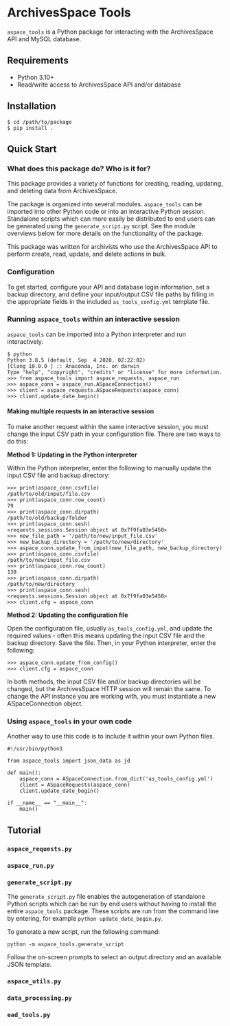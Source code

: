 # ArchivesSpace Tools

`aspace_tools` is a Python package for interacting with the ArchivesSpace API and MySQL database.

## Requirements

* Python 3.10+
* Read/write access to ArchivesSpace API and/or database

## Installation

```
$ cd /path/to/package
$ pip install .
```

## Quick Start

### What does this package do? Who is it for?

This package provides a variety of functions for creating, reading, updating, and deleting data from ArchivesSpace.

The package is organized into several modules. `aspace_tools` can be imported into other Python code or into an interactive Python session. Standalone scripts which can more easily be distributed to end users can be generated using the `generate_script.py` script. See the module overviews below for more details on the functionality of the package.

This package was written for archivists who use the ArchivesSpace API to perform create, read, update, and delete actions in bulk. 

### Configuration

To get started, configure your API and database login information, set a backup directory, and define your input/output CSV file paths by filling in the appropriate fields in the included `as_tools_config.yml` template file.

### Running `aspace_tools` within an interactive session

`aspace_tools` can be imported into a Python interpreter and run interactively.

```
$ python
Python 3.8.5 (default, Sep  4 2020, 02:22:02)
[Clang 10.0.0 ] :: Anaconda, Inc. on darwin
Type "help", "copyright", "credits" or "license" for more information.
>>> from aspace_tools import aspace_requests, aspace_run
>>> aspace_conn = aspace_run.ASpaceConnection()
>>> client = aspace_requests.ASpaceRequests(aspace_conn)
>>> client.update_date_begin()

```

#### Making multiple requests in an interactive session

To make another request within the same interactive session, you must change the input CSV path in your configuration file. There are two ways to do this:

__Method 1: Updating in the Python interpreter__

Within the Python interpreter, enter the following to manually update the input CSV file and backup directory:

```
>>> print(aspace_conn.csvfile)
/path/to/old/input/file.csv
>>> print(aspace_conn.row_count)
79
>>> print(aspace_conn.dirpath)
/path/to/old/backup/folder
>>> print(aspace_conn.sesh)
<requests.sessions.Session object at 0x7f9fa03e5450>
>>> new_file_path = '/path/to/new/input_file.csv'
>>> new_backup_directory = '/path/to/new/directory'
>>> aspace_conn.update_from_input(new_file_path, new_backup_directory)
>>> print(aspace_conn.csvfile)
/path/to/new/input_file.csv
>>> print(aspace_conn.row_count)
130
>>> print(aspace_conn.dirpath)
/path/to/new/directory
>>> print(aspace_conn.sesh)
<requests.sessions.Session object at 0x7f9fa03e5450>
>>> client.cfg = aspace_conn
```

__Method 2: Updating the configuration file__


Open the configuration file, usually `as_tools_config.yml`, and update the required values - often this means updating the input CSV file and the backup directory. Save the file. Then, in your Python interpreter, enter the following:

```
>>> aspace_conn.update_from_config()
>>> client.cfg = aspace_conn
```

In both methods, the input CSV file and/or backup directories will be changed, but the ArchivesSpace HTTP session will remain the same. To change the API instance you are working with, you must instantiate a new ASpaceConnection object.

<!-- #### Operating on individual records

This package is designed to take an input CSV file and perform actions on all rows in that CSV file. However, it is possible to run this code against a single record. To do this, do the following:

```
json_data = ASpaceRequests.search_all(csv_row, decorated=False)
``` -->

### Using `aspace_tools` in your own code

Another way to use this code is to include it within your own Python files. 

```
#!/usr/bin/python3

from aspace_tools import json_data as jd

def main():
	aspace_conn = ASpaceConnection.from_dict('as_tools_config.yml')
	client = ASpaceRequests(aspace_conn)
	client.update_date_begin()

if __name__ == "__main__":
	main()

```

<!-- ## Running `aspace_tools` from the command line

TBD - need to update the CLI scripts before this can be done. -->

## Tutorial

### `aspace_requests.py`

### `aspace_run.py`

### `generate_script.py`

The `generate_script.py` file enables the autogeneration of standalone Python scripts which can be run by end users without having to install the entire `aspace_tools` package. These scripts are run from the command line by entering, for example `python update_date_begin.py`.

To generate a new script, run the following command:

`python -m aspace_tools.generate_script`

Follow the on-screen prompts to select an output directory and an available JSON template.

### `aspace_utils.py`

### `data_processing.py`

### `ead_tools.py`





